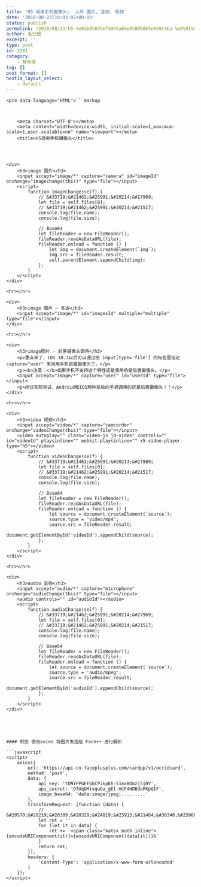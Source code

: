 ```yaml
---
title: 'H5 调用手机摄像头;  上传 图片, 音频, 视频'
date: '2018-08-23T18:03:02+00:00'
status: publish
permalink: /2018/08/23/h5-%e8%b0%83%e7%94%a8%e6%89%8b%e6%9c%ba-%e6%91%84%e5%83%8f%e5%a4%b4-%e4%b8%8a%e4%bc%a0%e7%85%a7%e7%89%87
author: 毛巳煜
excerpt: ''
type: post
id: 2281
category:
    - 移动端
tag: []
post_format: []
hestia_layout_select:
    - default
---
```

```
<pre data-language="HTML">```markup



    <meta charset="UTF-8"></meta>
    <meta content="width=device-width, initial-scale=1,maximum-scale=1,user-scalable=no" name="viewport"></meta>
    <title>H5调用手机摄像头</title>




<div>
    <h3>image 图片</h3>
    <input accept="image/*" capture="camera" id="imageId" onchange="imageChange(this)" type="file"></input>
    <script>
        function imageChange(self) {
            // &#33719;&#21462;&#25991;&#20214;&#27969;
            let file = self.files[0];
            // &#33719;&#21462;&#25991;&#20214;&#21517;
            console.log(file.name);
            console.log(file.size);

            // Base64
            let fileReader = new FileReader();
            fileReader.readAsDataURL(file);
            fileReader.onload = function () {
                let img = document.createElement(`img`);
                img.src = fileReader.result;
                self.parentElement.appendChild(img);
            };
        }
    </script>
</div>

<hr></hr>

<div>
    <h3>image 图片 – 多选</h3>
    <input accept="image/*" id="imagesId" multiple="multiple" type="file"></input>
</div>

<hr></hr>

<div>
    <h3>image图片 - 前置摄像头调用</h3>
    <p>重点来了，iOS 10.3以后可以通过给 input[type='file'] 的标签里指定 capture="user" 来调用手机前置摄像头了。</p>
    <p><b>注意：</b>如果手机不支持这个特性还是使用的是后置摄像头。</p>
    <input accept="image/*" capture="user" id="userId" type="file"></input>
    <p>经过实际测试，Android和IOS两种系统的手机调用的还是后置摄像头！！</p>
</div>

<hr></hr>

<div>
    <h3>video 视频</h3>
    <input accept="video/*" capture="camcorder" onchange="videoChange(this)" type="file"></input>
    <video autoplay="" class="video-js jd-video" controls="" id="videoId" playsinline="" webkit-playsinline="" x5-video-player-type="h5"></video>
    <script>
        function videoChange(self) {
            // &#33719;&#21462;&#25991;&#20214;&#27969;
            let file = self.files[0];
            // &#33719;&#21462;&#25991;&#20214;&#21517;
            console.log(file.name);
            console.log(file.size);

            // Base64
            let fileReader = new FileReader();
            fileReader.readAsDataURL(file);
            fileReader.onload = function () {
                let source = document.createElement(`source`);
                source.type = 'video/mp4';
                source.src = fileReader.result;
                document.getElementById('videoId').appendChild(source);
            };
        }
    </script>
</div>

<hr></hr>

<div>
    <h3>audio 音频</h3>
    <input accept="audio/*" capture="microphone" onchange="audioChange(this)" type="file"></input>
    <audio controls="" id="audioId"></audio>
    <script>
        function audioChange(self) {
            // &#33719;&#21462;&#25991;&#20214;&#27969;
            let file = self.files[0];
            // &#33719;&#21462;&#25991;&#20214;&#21517;
            console.log(file.name);
            console.log(file.size);

            // Base64
            let fileReader = new FileReader();
            fileReader.readAsDataURL(file);
            fileReader.onload = function () {
                let source = document.createElement(`source`);
                source.type = 'audio/mpeg';
                source.src = fileReader.result;
                document.getElementById('audioId').appendChild(source);
            };
        }
    </script>
</div>




```
```

#### 附加 使用axios 将图片发送给 Face++ 进行解析

```javascript
<script>
    axios({
        url: 'https://api-cn.faceplusplus.com/cardpp/v1/ocridcard',
        method: 'post',
        data: {
            api_key: 'tUNYFPGEFbbCPikpKh-51mxBOmzj5jBY',
            api_secret: 'DfUqQMivquOa_gEl-mCF4HDBdoPKpQIF',
            image_base64: 'data:image/jpeg;.........'
        },
        transformRequest: [function (data) {
            // &#20570;&#20219;&#20309;&#20320;&#24819;&#25913;&#21464;&#30340;&#25968;&#25454;
            let ret = ''
            for (let it in data) {
                ret += `<span class="katex math inline">{encodeURIComponent(it)}={encodeURIComponent(data[it])}&`
            }
            return ret;
        }],
        headers: {
            'Content-Type': 'application/x-www-form-urlencoded'
        }
    });
</script>

```